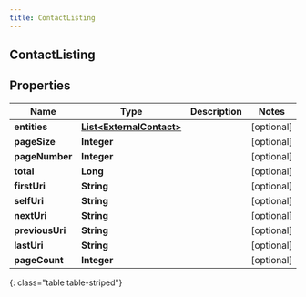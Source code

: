 ```yaml
---
title: ContactListing
---
```


## ContactListing

## Properties

| Name            | Type                                                                       | Description | Notes      |
| --------------- | -------------------------------------------------------------------------- | ----------- | ---------- |
| **entities**    | <!----><!---->[**List&lt;ExternalContact&gt;**](ExternalContact.md)<!----> |             | [optional] |
| **pageSize**    | <!----><!---->**Integer**<!---->                                           |             | [optional] |
| **pageNumber**  | <!----><!---->**Integer**<!---->                                           |             | [optional] |
| **total**       | <!----><!---->**Long**<!---->                                              |             | [optional] |
| **firstUri**    | <!----><!---->**String**<!---->                                            |             | [optional] |
| **selfUri**     | <!----><!---->**String**<!---->                                            |             | [optional] |
| **nextUri**     | <!----><!---->**String**<!---->                                            |             | [optional] |
| **previousUri** | <!----><!---->**String**<!---->                                            |             | [optional] |
| **lastUri**     | <!----><!---->**String**<!---->                                            |             | [optional] |
| **pageCount**   | <!----><!---->**Integer**<!---->                                           |             | [optional] |

{: class="table table-striped"}
